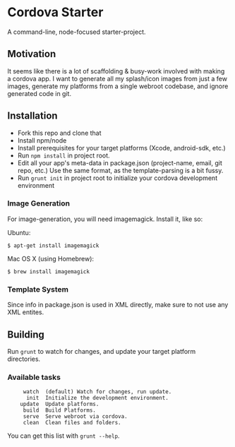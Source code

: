 # Cordova Starter

A command-line, node-focused starter-project.

## Motivation

It seems like there is a lot of scaffolding & busy-work involved with making a cordova app.  I want to generate all my splash/icon images from just a few images, generate my platforms from a single webroot codebase, and ignore generated code in git.

## Installation

*  Fork this repo and clone that
*  Install npm/node
*  Install prerequisites for your target platforms (Xcode, android-sdk, etc.)
*  Run `npm install` in project root.
*  Edit all your app's meta-data in package.json (project-name, email, git repo, etc.) Use the same format, as the template-parsing is a bit fussy.
*  Run `grunt init` in project root to initialize your cordova development environment

### Image Generation

For image-generation, you will need imagemagick. Install it, like so:

Ubuntu:

```
$ apt-get install imagemagick
```

Mac OS X (using Homebrew):

```
$ brew install imagemagick
```

### Template System

Since info in package.json is used in XML directly, make sure to not use any XML entites.


## Building

Run `grunt` to watch for changes, and update your target platform directories.

### Available tasks

         watch  (default) Watch for changes, run update.
          init  Initialize the development environment.
        update  Update platforms.
         build  Build Platforms.
         serve  Serve webroot via cordova.
         clean  Clean files and folders.

You can get this list with `grunt --help`.